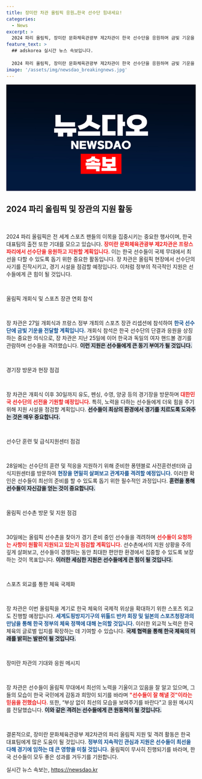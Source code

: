 ```yaml
---
title: 장미란 차관 올림픽 응원…한국 선수단 힘내세요!
categories:
  - News
excerpt: >
  2024 파리 올림픽, 장미란 문화체육관광부 제2차관이 한국 선수단을 응원하며 금빛 기운을 전합니다! 선수들 지원을 위한 현장 점검과 국제 체육 인사와의 만남으로 한국 체육의 위상을 높이며, 소중한 순간들을 함께 나누고자 합니다.
feature_text: >
  ## adskorea 실시간 뉴스 속보입니다.

  2024 파리 올림픽, 장미란 문화체육관광부 제2차관이 한국 선수단을 응원하며 금빛 기운을 전합니다! 선수들 지원을 위한 현장 점검과 국제 체육 인사와의 만남으로 한국 체육의 위상을 높이며, 소중한 순간들을 함께 나누고자 합니다.
image: '/assets/img/newsdao_breakingnews.jpg'
---
```


<p><img src="/assets/img/newsdao_breakingnews.jpg" alt="adskorea 속보" /></p>

<h2 data-ke-size="size26">2024 파리 올림픽 및 장관의 지원 활동</h2>

<p data-ke-size="size16">&nbsp;</p>

<p>2024 파리 올림픽은 전 세계 스포츠 팬들의 이목을 집중시키는 중요한 행사이며, 한국 대표팀의 출전 또한 기대를 모으고 있습니다. <b><span style="color: #ee2323;">장미란 문화체육관광부 제2차관은 프랑스 파리에서 선수단을 응원하고 지원할 계획입니다.</span></b> 이는 한국 선수들이 국제 무대에서 최선을 다할 수 있도록 돕기 위한 중요한 활동입니다. 장 차관은 올림픽 현장에서 선수단의 사기를 진작시키고, 경기 시설을 점검할 예정입니다. 이처럼 정부의 적극적인 지원은 선수들에게 큰 힘이 될 것입니다.</p>

<p data-ke-size="size16">&nbsp;</p>

<p>올림픽 개회식 및 스포츠 장관 연회 참석</p>

<p data-ke-size="size16">&nbsp;</p>

<p>장 차관은 27일 개회식과 프랑스 정부 개최의 스포츠 장관 리셉션에 참석하여 <b><span style="color: #1a5490;">한국 선수단에 금빛 기운을 전달할 계획입니다.</span></b> 개회식 참석은 한국 선수단의 단결과 응원을 상징하는 중요한 의식으로, 장 차관은 지난 25일에 이어 한국과 독일의 여자 핸드볼 경기를 관람하며 선수들을 격려했습니다. <b><span style="background-color: #21538527;">이런 지원은 선수들에게 큰 동기 부여가 될 것입니다.</span></b></p>

<p data-ke-size="size16">&nbsp;</p>

<p>경기장 방문과 현장 점검</p>

<p data-ke-size="size16">&nbsp;</p>

<p>장 차관은 개회식 이후 30일까지 유도, 펜싱, 수영, 양궁 등의 경기장을 방문하며 <b><span style="color: #ee2323;">대한민국 선수단의 선전을 기원할 예정입니다.</span></b> 특히, 노력을 다하는 선수들에게 더욱 힘을 주기 위해 지원 시설을 점검할 계획입니다. <b><span style="background-color: #21538527;">선수들이 최상의 환경에서 경기를 치르도록 도와주는 것은 매우 중요합니다.</span></b></p>

<p data-ke-size="size16">&nbsp;</p>

<p>선수단 훈련 및 급식지원센터 점검</p>

<p data-ke-size="size16">&nbsp;</p>

<p>28일에는 선수단의 훈련 및 적응을 지원하기 위해 준비한 퐁텐블로 사전훈련센터와 급식지원센터를 방문하여 <b><span style="color: #1a5490;">현장을 면밀히 살펴보고 관계자를 격려할 예정입니다.</span></b> 이러한 확인은 선수들이 최선의 준비를 할 수 있도록 돕기 위한 필수적인 과정입니다. <b><span style="background-color: #21538527;">훈련을 통해 선수들이 자신감을 얻는 것이 중요합니다.</span></b></p>

<p data-ke-size="size16">&nbsp;</p>

<p>올림픽 선수촌 방문 및 지원 점검</p>

<p data-ke-size="size16">&nbsp;</p>

<p>30일에는 올림픽 선수촌을 찾아가 경기 준비 중인 선수들을 격려하며 <b><span style="color: #ee2323;">선수들이 요청하는 사항이 원활히 지원되고 있는지 점검할 계획입니다.</span></b> 선수촌에서의 지원 상황을 주의 깊게 살펴보고, 선수들이 경쟁하는 동안 최대한 편안한 환경에서 집중할 수 있도록 보장하는 것이 목표입니다. <b><span style="background-color: #21538527;">이러한 세심한 지원은 선수들에게 큰 힘이 될 것입니다.</span></b></p>

<p data-ke-size="size16">&nbsp;</p>

<p>스포츠 외교를 통한 체육 국제화</p>

<p data-ke-size="size16">&nbsp;</p>

<p>장 차관은 이번 올림픽을 계기로 한국 체육의 국제적 위상을 확대하기 위한 스포츠 외교도 진행할 예정입니다. <b><span style="color: #1a5490;">세계도핑방지기구의 위톨드 반카 회장 및 일본의 스포츠청장과의 만남을 통해 한국 정부의 체육 정책에 대해 논의할 것입니다.</span></b> 이러한 외교적 노력은 한국 체육의 글로벌 입지를 확장하는 데 기여할 수 있습니다. <b><span style="background-color: #21538527;">국제 협력을 통해 한국 체육의 미래를 밝히는 발판이 될 것입니다.</span></b></p>

<p data-ke-size="size16">&nbsp;</p>

<p>장미란 차관의 기대와 응원 메시지</p>

<p data-ke-size="size16">&nbsp;</p>

<p>장 차관은 선수들이 올림픽 무대에서 최선의 노력을 기울이고 있음을 잘 알고 있으며, 그들의 모습이 한국 국민에게 감동과 희망이 되기를 바라며 <b><span style="color: #ee2323;">"선수들이 잘 해낼 것"이라는 믿음을 전했습니다.</span></b> 또한, “부상 없이 최선의 모습을 보여주기를 바란다"고 응원 메시지를 전달했습니다. <b><span style="background-color: #21538527;">이와 같은 격려는 선수들에게 큰 원동력이 될 것입니다.</span></b></p>

<p data-ke-size="size16">&nbsp;</p>

<p>결론적으로, 장미란 문화체육관광부 제2차관의 파리 올림픽 지원 및 격려 활동은 한국 대표팀에게 많은 도움이 될 것입니다. <b><span style="color: #1a5490;">정부의 지속적인 관심과 지원은 선수들이 최선을 다해 경기에 임하는 데 큰 영향을 미칠 것입니다.</span></b> 올림픽이 무사히 진행되기를 바라며, 한국 선수들이 모두 좋은 성과를 거두기를 기원합니다.</p>
실시간 뉴스 속보는, <a href="https://newsdao.kr" rel="dofollow">https://newsdao.kr</a>


